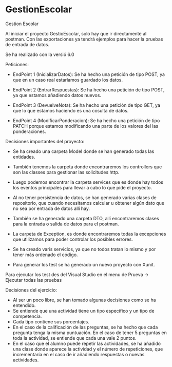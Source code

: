 # GestionEscolar
Gestion Escolar

Al iniciar el proyecto GestioEscolar, solo hay que ir directamente al postman.
Con las exportaciones ya tendrá ejemplos para hacer la pruebas de entrada de datos.

Se ha realizado con la versió 6.0


Peticiones:

* EndPoint 1 (InicializarDatos): Se ha hecho una petición de tipo POST, ya que en un caso real estaríamos guardado los datos.
  
* EndPoint 2 (EntrarRespuestas): Se ha hecho una petición de tipo POST, ya que estamos añadiendo datos nuevos.

* EndPoint 3 (DevuelveNota): Se ha hecho una petición de tipo GET, ya que lo que estamos haciendo es una cosulta de datos.
 
* EndPoint 4 (ModificarPonderacion): Se ha hecho una petición de tipo PATCH porque estamos modificando una parte de los valores del las ponderaciones.


Decisiones importantes del proyecto:

- Se ha creado una carpeta Model donde se han generado todas las entidades.

- También tenemos la carpeta donde encontraremos los controllers que son las classes para gestionar las solicitudes http.

- Luego podemos encontrar la carpeta services que es donde hay todos los eventos principales para llevar a cabo lo que pide el proyecto.

- Al no tener persistencia de datos, se han generado varias clases de repositorio, que cuando necesitamos calcular u obtener algún dato que no sea por entrada de datos allí hay.

- También se ha generado una carpeta DTO, allí encontraremos clases para la entrada o salida de datos para el postman.

- La carpeta de Exception, es donde encontraremos todas la excepciones que utilizamos para poder controlar los posibles errores.

- Se ha creado varis servicios, ya que no todos tratan lo mismo y por tener más ordenado el código.

- Para generar los test se ha generado un nuevo proyecto con Xunit.

Para ejecutar los test des del Visual Studio en el menu de Prueva -> Ejecutar todas las pruebas


Decisiones del ejercicio:
- Al ser un poco libre, se han tomado algunas decisiones como se ha entendido.
- Se entiende que una actividad tiene un tipo específico y un tipo de competencia.
- Cada tipo contiene sus porcentajes.
- En el caso de la calificación de las preguntas, se ha hecho que cada pregunta tenga la misma puntuación. En el caso de tener 5 preguntas en toda la actividad, se entiende que cada una vale 2 puntos.
- En el caso que el alumno puede repetir las actividades, se ha añadido una clase donde aparece la actividad y el número de repeticiones, que incrementaría en el caso de ir añadiendo respuestas o nuevas actividades.

